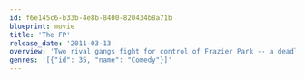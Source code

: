```yaml
---
id: f6e145c6-b33b-4e8b-8400-820434b8a71b
blueprint: movie
title: 'The FP'
release_date: '2011-03-13'
overview: 'Two rival gangs fight for control of Frazier Park -- a deadly arena in competitive dance-fight video game "Beat-Beat Revolution."'
genres: '[{"id": 35, "name": "Comedy"}]'
---
```


